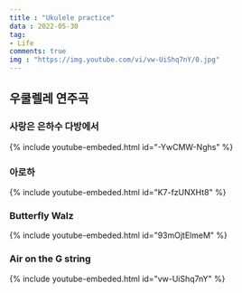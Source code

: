 ```yaml
---
title : "Ukulele practice"
data : 2022-05-30
tag:
- Life
comments: true
img : "https://img.youtube.com/vi/vw-UiShq7nY/0.jpg"
---
```



## 우쿨렐레 연주곡

### 사랑은 은하수 다방에서
{% include youtube-embeded.html id="-YwCMW-Nghs" %}
### 아로하
{% include youtube-embeded.html id="K7-fzUNXHt8" %}
### Butterfly Walz
{% include youtube-embeded.html id="93mOjtElmeM" %}
### Air on the G string
{% include youtube-embeded.html id="vw-UiShq7nY" %}
